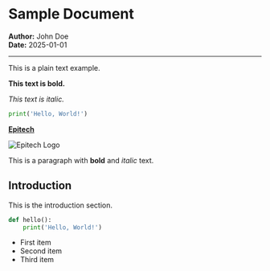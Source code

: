 # Sample Document

**Author:** John Doe  
**Date:** 2025-01-01  

---

This is a plain text example.

**This text is bold.**

*This text is italic.*

```python
print('Hello, World!')
```

[**Epitech**](https://docs.google.com/presentation/d/1mCYoEoATJvJ7WIX0fb7eTLYwE6M0r7sQHqDZlG06YVo/present?token=AC4w5Vh3zGFTWL2HPCKvC7_6Jh7TnhRu_A:1604875742839&includes_info_params=1&eisi=COjZvoSE9OwCFQXOOgcd95EAeg#slide=id.ga8c6825146_0_14)

![Epitech Logo](https://www.myenglishworld.org/wp-content/uploads/2020/05/meme-08.jpg)

This is a paragraph with **bold** and *italic* text.

## Introduction

This is the introduction section.

```python
def hello():
    print('Hello, World!')
```

- First item
- Second item
- Third item
